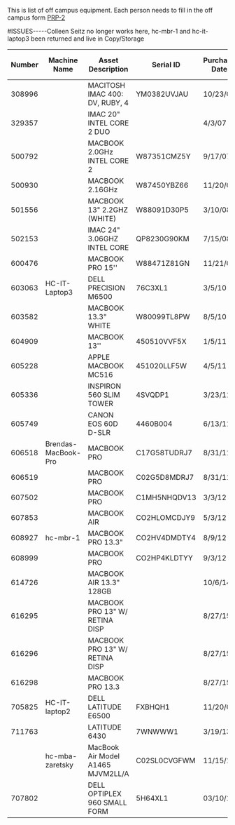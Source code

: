 This is list of off campus equipment.
Each person needs to fill in the off campus form [PRP-2](http://www.uh.edu/finance/Departments/Property%20Management/PRP-2.xls)

#ISSUES-----Colleen Seitz no longer works here, hc-mbr-1 and hc-it-laptop3 been returned and live in Copy/Storage

| Number | Machine Name      | Asset Description                 | Serial ID    | Purchase Date | Assignee              | Returned to Campus |
|--------|-------------------|-----------------------------------|--------------|---------------|-----------------------|--------------------|
| 308996 |                   | MACITOSH IMAC 400: DV, RUBY, 4    | YM0382UVJAU  | 10/23/00      | Zaretsky,Robert D     |                    |
| 329357 |                   | IMAC 20" INTEL CORE 2 DUO         |              | 4/3/07        | Monroe,William        |                    |
| 500792 |                   | MACBOOK 2.0GHz INTEL CORE 2       | W87351CMZ5Y  | 9/17/07       | Zaretsky,Robert D     |                    |
| 500930 |                   | MACBOOK 2.16GHz                   | W87450YBZ66  | 11/20/07      | Estess,Ted L          |                    |
| 501556 |                   | MACBOOK 13" 2.2GHZ (WHITE)        | W88091D30P5  | 3/10/08       | Newman,Anna P         |                    |
| 502153 |                   | IMAC 24" 3.06GHZ INTEL CORE       | QP8230G90KM  | 7/15/08       | Estess,Ted L          |                    |
| 600476 |                   | MACBOOK PRO 15''                  | W88471Z81GN  | 11/21/08      | Valier,Helen K        |                    |
| 603063 | HC-IT-Laptop3     | DELL PRECISION M6500              | 76C3XL1      | 3/5/10        | Santee, Ornela        | Yes, in 212K        |
| 603582 |                   | MACBOOK 13.3" WHITE               | W80099TL8PW  | 8/5/10        | Zaretsky,Robert D     |                    |
| 604909 |                   | MACBOOK 13''                      | 450510VVF5X  | 1/5/11        | Armstrong,Richard H   |                    |
| 605228 |                   | APPLE MACBOOK MC516               | 451020LLF5W  | 4/5/11        | LeVeaux,Christine     |                    |
| 605336 |                   | INSPIRON 560 SLIM TOWER           | 4SVQDP1      | 3/23/11       | Bailey,Jeremy D       |                    |
| 605749 |                   | CANON EOS 60D D-SLR               | 4460B004     | 6/13/11       | Armstrong,Richard H   |                    |
| 606518 |Brendas-MacBook-Pro| MACBOOK PRO                       | C17G58TUDRJ7 | 8/31/11       | Rhoden,Brenda         |                    |
| 606519 |                   | MACBOOK PRO                       | C02G5D8MDRJ7 | 8/31/11       | Bhojani,Sarah         |                    |
| 607502 |                   | MACBOOK PRO                       | C1MH5NHQDV13 | 3/3/12        | Bailey,Jeremy D       |                    |
| 607853 |                   | MACBOOK AIR                       | CO2HLOMCDJY9 | 5/3/12        | Armstrong,Richard H   |                    |
| 608927 | hc-mbr-1          | MACBOOK PRO 13.3"                 | CO2HV4DMDTY4 | 8/9/12        | Hamilton, Andrew      | Yes, in 212K       |
| 608999 |                   | MACBOOK PRO                       | CO2HP4KLDTYY | 9/3/12        | Myrick,Keri D         |                    |
| 614726 |                   | MACBOOK AIR 13.3" 128GB           |              | 10/6/14       | Nuila,Ricardo Ernesto |                    |
| 616295 |                   | MACBOOK PRO 13" W/ RETINA DISP    |              | 8/27/15       | Sirrieh,Rita Evelyn   |                    |
| 616296 |                   | MACBOOK PRO 13" W/ RETINA DISP    |              | 8/27/15       | Seitz,Colleen S       |                    |
| 616298 |                   | MACBOOK PRO 13.3                  |              | 8/27/15       | Rainbow,David         |                    |
| 705825 | HC-IT-laptop2     | DELL LATITUDE E6500               | FXBHQH1      | 11/20/08      | Gardner, Everette     |                    |
| 711763 |                   | LATITUDE 6430                     | 7WNWWW1      | 3/19/13       | Spring,Sarah          |                    |
|        | hc-mba-zaretsky   | MacBook Air Model A1465 MJVM2LL/A | C02SL0CVGFWM | 11/15/16      | Zaretsky, Robert      |                    |
| 707802 |                   | DELL OPTIPLEX 960 SMALL FORM      | 5H64XL1      | 03/10/10      | Ramirez, Brenda       |                    |
